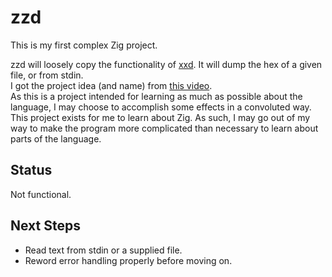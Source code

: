 zzd
===

This is my first complex Zig project.  

zzd will loosely copy the functionality of [xxd](https://github.com/ckormanyos/xxd). It will dump the hex of a given file, or from stdin.  
I got the project idea (and name) from [this video](https://www.youtube.com/watch?v=pnnx1bkFXng).  
As this is a project intended for learning as much as possible about the language, I may choose to accomplish some effects in a convoluted way.  
This project exists for me to learn about Zig. As such, I may go out of my way to make the program more complicated than necessary to learn about parts of the language.  

## Status

Not functional.  

## Next Steps

- Read text from stdin or a supplied file.  
- Reword error handling properly before moving on.  
